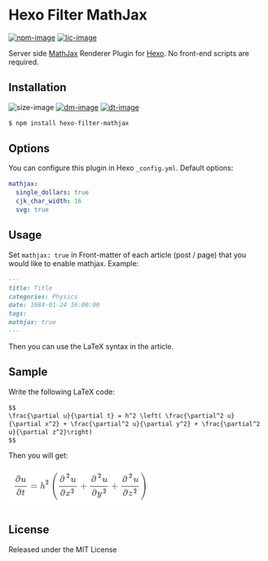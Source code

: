 # Hexo Filter MathJax

[![npm-image]][npm-url]
[![lic-image]](LICENSE)

Server side [MathJax](http://www.mathjax.org/) Renderer Plugin for [Hexo](http://hexo.io/). No front-end scripts are required.

## Installation

![size-image]
[![dm-image]][npm-url]
[![dt-image]][npm-url]

```bash
$ npm install hexo-filter-mathjax
```

## Options

You can configure this plugin in Hexo `_config.yml`. Default options:

```yaml
mathjax:
  single_dollars: true
  cjk_char_width: 16
  svg: true
```

## Usage

Set `mathjax: true` in Front-matter of each article (post / page) that you would like to enable mathjax. Example:

```md
---
title: Title
categories: Physics
date: 1984-01-24 16:00:00
tags:
mathjax: true
---
```

Then you can use the LaTeX syntax in the article.

## Sample

Write the following LaTeX code:
```
$$
\frac{\partial u}{\partial t} = h^2 \left( \frac{\partial^2 u}{\partial x^2} + \frac{\partial^2 u}{\partial y^2} + \frac{\partial^2 u}{\partial z^2}\right)
$$
```
Then you will get:

![sample](sample.png)

## License

Released under the MIT License

[npm-image]: https://img.shields.io/npm/v/hexo-filter-mathjax?style=flat-square
[lic-image]: https://img.shields.io/npm/l/hexo-filter-mathjax?style=flat-square

[size-image]: https://img.shields.io/github/languages/code-size/stevenjoezhang/hexo-filter-mathjax?style=flat-square
[dm-image]: https://img.shields.io/npm/dm/hexo-filter-mathjax?style=flat-square
[dt-image]: https://img.shields.io/npm/dt/hexo-filter-mathjax?style=flat-square

[npm-url]: https://www.npmjs.com/package/hexo-filter-mathjax
